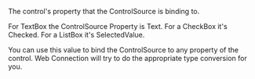 ﻿The control's property that the ControlSource is binding to.

For TextBox the ControlSource Property is Text. For a CheckBox it's Checked. For a ListBox it's SelectedValue. 

You can use this value to bind the ControlSource to any property of the control. Web Connection will try to do the appropriate type conversion for you.